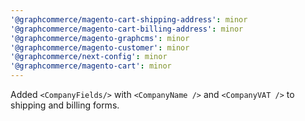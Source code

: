 ```yaml
---
'@graphcommerce/magento-cart-shipping-address': minor
'@graphcommerce/magento-cart-billing-address': minor
'@graphcommerce/magento-graphcms': minor
'@graphcommerce/magento-customer': minor
'@graphcommerce/next-config': minor
'@graphcommerce/magento-cart': minor
---
```


Added `<CompanyFields/>` with `<CompanyName />` and `<CompanyVAT />` to shipping and billing forms.
